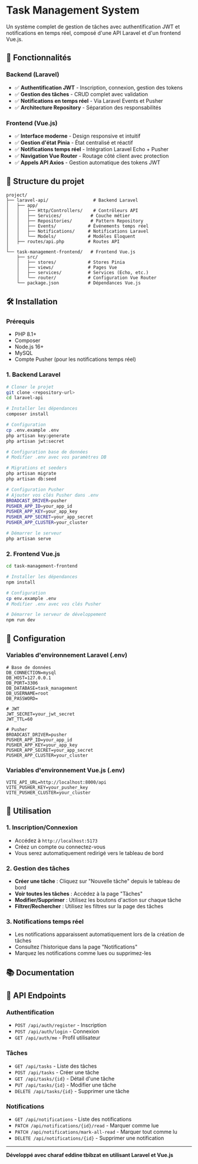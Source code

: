 # Task Management System

Un système complet de gestion de tâches avec authentification JWT et notifications en temps réel, composé d'une API Laravel et d'un frontend Vue.js.

## 🚀 Fonctionnalités

### Backend (Laravel)
- ✅ **Authentification JWT** - Inscription, connexion, gestion des tokens
- ✅ **Gestion des tâches** - CRUD complet avec validation
- ✅ **Notifications en temps réel** - Via Laravel Events et Pusher
- ✅ **Architecture Repository** - Séparation des responsabilités


### Frontend (Vue.js)
- ✅ **Interface moderne** - Design responsive et intuitif
- ✅ **Gestion d'état Pinia** - État centralisé et réactif
- ✅ **Notifications temps réel** - Intégration Laravel Echo + Pusher
- ✅ **Navigation Vue Router** - Routage côté client avec protection
- ✅ **Appels API Axios** - Gestion automatique des tokens JWT

## 📁 Structure du projet

```
project/
├── laravel-api/                 # Backend Laravel
│   ├── app/
│   │   ├── Http/Controllers/    # Contrôleurs API
│   │   ├── Services/           # Couche métier
│   │   ├── Repositories/       # Pattern Repository
│   │   ├── Events/            # Événements temps réel
│   │   ├── Notifications/     # Notifications Laravel
│   │   └── Models/            # Modèles Eloquent
│   ├── routes/api.php         # Routes API
│
└── task-management-frontend/   # Frontend Vue.js
    ├── src/
    │   ├── stores/            # Stores Pinia
    │   ├── views/             # Pages Vue
    │   ├── services/          # Services (Echo, etc.)
    │   └── router/            # Configuration Vue Router
    └── package.json           # Dépendances Vue.js
```

## 🛠️ Installation

### Prérequis
- PHP 8.1+
- Composer
- Node.js 16+
- MySQL
- Compte Pusher (pour les notifications temps réel)

### 1. Backend Laravel

```bash
# Cloner le projet
git clone <repository-url>
cd laravel-api

# Installer les dépendances
composer install

# Configuration
cp .env.example .env
php artisan key:generate
php artisan jwt:secret

# Configuration base de données
# Modifier .env avec vos paramètres DB

# Migrations et seeders
php artisan migrate
php artisan db:seed

# Configuration Pusher
# Ajouter vos clés Pusher dans .env
BROADCAST_DRIVER=pusher
PUSHER_APP_ID=your_app_id
PUSHER_APP_KEY=your_app_key
PUSHER_APP_SECRET=your_app_secret
PUSHER_APP_CLUSTER=your_cluster

# Démarrer le serveur
php artisan serve
```

### 2. Frontend Vue.js

```bash
cd task-management-frontend

# Installer les dépendances
npm install

# Configuration
cp env.example .env
# Modifier .env avec vos clés Pusher

# Démarrer le serveur de développement
npm run dev
```

## 🔧 Configuration

### Variables d'environnement Laravel (.env)

```env
# Base de données
DB_CONNECTION=mysql
DB_HOST=127.0.0.1
DB_PORT=3306
DB_DATABASE=task_management
DB_USERNAME=root
DB_PASSWORD=

# JWT
JWT_SECRET=your_jwt_secret
JWT_TTL=60

# Pusher
BROADCAST_DRIVER=pusher
PUSHER_APP_ID=your_app_id
PUSHER_APP_KEY=your_app_key
PUSHER_APP_SECRET=your_app_secret
PUSHER_APP_CLUSTER=your_cluster
```

### Variables d'environnement Vue.js (.env)

```env
VITE_API_URL=http://localhost:8000/api
VITE_PUSHER_KEY=your_pusher_key
VITE_PUSHER_CLUSTER=your_cluster
```

## 📖 Utilisation

### 1. Inscription/Connexion
- Accédez à `http://localhost:5173`
- Créez un compte ou connectez-vous
- Vous serez automatiquement redirigé vers le tableau de bord

### 2. Gestion des tâches
- **Créer une tâche** : Cliquez sur "Nouvelle tâche" depuis le tableau de bord
- **Voir toutes les tâches** : Accédez à la page "Tâches"
- **Modifier/Supprimer** : Utilisez les boutons d'action sur chaque tâche
- **Filtrer/Rechercher** : Utilisez les filtres sur la page des tâches

### 3. Notifications temps réel
- Les notifications apparaissent automatiquement lors de la création de tâches
- Consultez l'historique dans la page "Notifications"
- Marquez les notifications comme lues ou supprimez-les



## 📚 Documentation

## 🔌 API Endpoints

### Authentification
- `POST /api/auth/register` - Inscription
- `POST /api/auth/login` - Connexion
- `GET /api/auth/me` - Profil utilisateur

### Tâches
- `GET /api/tasks` - Liste des tâches
- `POST /api/tasks` - Créer une tâche
- `GET /api/tasks/{id}` - Détail d'une tâche
- `PUT /api/tasks/{id}` - Modifier une tâche
- `DELETE /api/tasks/{id}` - Supprimer une tâche

### Notifications
- `GET /api/notifications` - Liste des notifications
- `PATCH /api/notifications/{id}/read` - Marquer comme lue
- `PATCH /api/notifications/mark-all-read` - Marquer tout comme lu
- `DELETE /api/notifications/{id}` - Supprimer une notification



---

**Développé avec charaf eddine tbibzat  en utilisant Laravel et Vue.js**
